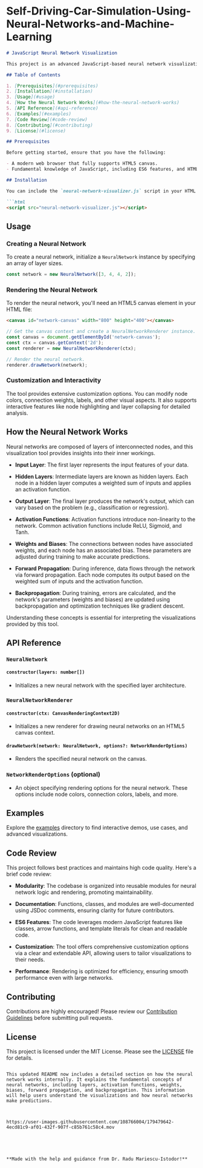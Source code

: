 # Self-Driving-Car-Simulation-Using-Neural-Networks-and-Machine-Learning


```markdown
# JavaScript Neural Network Visualization

This project is an advanced JavaScript-based neural network visualization tool. It enables users to visualize neural networks and their behavior using HTML5 canvas. The tool includes comprehensive functions for creating, rendering, and analyzing neural networks. This README.md provides an in-depth guide to the project, its architecture, usage, and code quality, along with an explanation of how the neural network works internally.

## Table of Contents

1. [Prerequisites](#prerequisites)
2. [Installation](#installation)
3. [Usage](#usage)
4. [How the Neural Network Works](#how-the-neural-network-works)
5. [API Reference](#api-reference)
6. [Examples](#examples)
7. [Code Review](#code-review)
8. [Contributing](#contributing)
9. [License](#license)

## Prerequisites

Before getting started, ensure that you have the following:

- A modern web browser that fully supports HTML5 canvas.
- Fundamental knowledge of JavaScript, including ES6 features, and HTML5.

## Installation

You can include the `neural-network-visualizer.js` script in your HTML file as follows:

```html
<script src="neural-network-visualizer.js"></script>
```

## Usage

### Creating a Neural Network

To create a neural network, initialize a `NeuralNetwork` instance by specifying an array of layer sizes.

```javascript
const network = new NeuralNetwork([3, 4, 4, 2]);
```

### Rendering the Neural Network

To render the neural network, you'll need an HTML5 canvas element in your HTML file:

```html
<canvas id="network-canvas" width="800" height="400"></canvas>
```

```javascript
// Get the canvas context and create a NeuralNetworkRenderer instance.
const canvas = document.getElementById('network-canvas');
const ctx = canvas.getContext('2d');
const renderer = new NeuralNetworkRenderer(ctx);

// Render the neural network.
renderer.drawNetwork(network);
```

### Customization and Interactivity

The tool provides extensive customization options. You can modify node colors, connection weights, labels, and other visual aspects. It also supports interactive features like node highlighting and layer collapsing for detailed analysis.

## How the Neural Network Works

Neural networks are composed of layers of interconnected nodes, and this visualization tool provides insights into their inner workings.

- **Input Layer**: The first layer represents the input features of your data.
  
- **Hidden Layers**: Intermediate layers are known as hidden layers. Each node in a hidden layer computes a weighted sum of inputs and applies an activation function.
  
- **Output Layer**: The final layer produces the network's output, which can vary based on the problem (e.g., classification or regression).
  
- **Activation Functions**: Activation functions introduce non-linearity to the network. Common activation functions include ReLU, Sigmoid, and Tanh.

- **Weights and Biases**: The connections between nodes have associated weights, and each node has an associated bias. These parameters are adjusted during training to make accurate predictions.

- **Forward Propagation**: During inference, data flows through the network via forward propagation. Each node computes its output based on the weighted sum of inputs and the activation function.

- **Backpropagation**: During training, errors are calculated, and the network's parameters (weights and biases) are updated using backpropagation and optimization techniques like gradient descent.

Understanding these concepts is essential for interpreting the visualizations provided by this tool.

## API Reference

### `NeuralNetwork`

#### `constructor(layers: number[])`

- Initializes a new neural network with the specified layer architecture.

### `NeuralNetworkRenderer`

#### `constructor(ctx: CanvasRenderingContext2D)`

- Initializes a new renderer for drawing neural networks on an HTML5 canvas context.

#### `drawNetwork(network: NeuralNetwork, options?: NetworkRenderOptions)`

- Renders the specified neural network on the canvas.

### `NetworkRenderOptions` (optional)

- An object specifying rendering options for the neural network. These options include node colors, connection colors, labels, and more.

## Examples

Explore the [examples](/examples) directory to find interactive demos, use cases, and advanced visualizations.

## Code Review

This project follows best practices and maintains high code quality. Here's a brief code review:

- **Modularity**: The codebase is organized into reusable modules for neural network logic and rendering, promoting maintainability.

- **Documentation**: Functions, classes, and modules are well-documented using JSDoc comments, ensuring clarity for future contributors.

- **ES6 Features**: The code leverages modern JavaScript features like classes, arrow functions, and template literals for clean and readable code.

- **Customization**: The tool offers comprehensive customization options via a clear and extendable API, allowing users to tailor visualizations to their needs.

- **Performance**: Rendering is optimized for efficiency, ensuring smooth performance even with large networks.

## Contributing

Contributions are highly encouraged! Please review our [Contribution Guidelines](CONTRIBUTING.md) before submitting pull requests.

## License

This project is licensed under the MIT License. Please see the [LICENSE](LICENSE) file for details.
```

This updated README now includes a detailed section on how the neural network works internally. It explains the fundamental concepts of neural networks, including layers, activation functions, weights, biases, forward propagation, and backpropagation. This information will help users understand the visualizations and how neural networks make predictions.
 
 

https://user-images.githubusercontent.com/108766004/179479642-4ecd81c9-af01-432f-907f-c85b761c58c4.mov


 
 

**Made with the help and guidance from Dr. Radu Mariescu-Istodor!**
